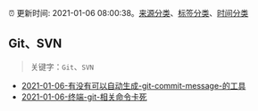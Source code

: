 :alarm_clock: 更新时间: 2021-01-06 08:00:38。[来源分类](../README.md)、[标签分类](../TAGS.md)、[时间分类](../TIMELINE.md)

## Git、SVN


> 关键字：`Git`、`SVN`



- [2021-01-06-有没有可以自动生成-git-commit-message-的工具](https://www.v2ex.com/t/742224) 
- [2021-01-06-终端-git-相关命令卡死](https://www.v2ex.com/t/742194) 